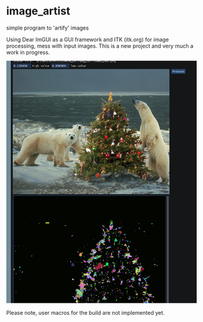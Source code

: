 # image_artist
simple program to 'artify' images

Using Dear ImGUI as a GUI framework and ITK (itk.org) for image processing, mess with input images. This is a new project and very much a work in progress.


![GitHub Logo](sample_image.png)

Please note, user macros for the build are not implemented yet.

